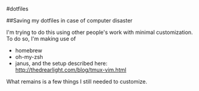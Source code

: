 #dotfiles

##Saving my dotfiles in case of computer disaster


I'm trying to do this using other people's work with minimal
customization. To do so, I'm making use of
- homebrew
- oh-my-zsh
- janus, and the setup described here:
  http://thedrearlight.com/blog/tmux-vim.html

What remains is a few things I still needed to customize.
